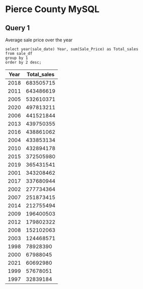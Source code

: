 # Pierce County MySQL

## Query 1
Average sale price over the year


```
select year(sale_date) Year, sum(Sale_Price) as Total_sales
from sale_df
group by 1
order by 2 desc;
```

| Year| Total_sales |                                                                                                                                     
|-----------|-------------|
|	2018	|	683505715	|
|	2011	|	643486619	|
|	2005	|	532610371	|
|	2020	|	497813211	|
|	2006	|	441521844	|
|	2013	|	439750355	|
|	2016	|	438861062	|
|	2004	|	433853134	|
|	2010	|	432894178	|
|	2015	|	372505980	|
|	2019	|	365431541	|
|	2001	|	343208462	|
|	2017	|	337680944	|
|	2002	|	277734364	|
|	2007	|	251873415	|
|	2014	|	212755494	|
|	2009	|	196400503	|
|	2012	|	179802322	|
|	2008	|	152102063	|
|	2003	|	124468571	|
|	1998	|	78928390	|
|	2000	|	67988045	|
|	2021	|	60692980	|
|	1999	|	57678051	|
|	1997	|	32839184	|


